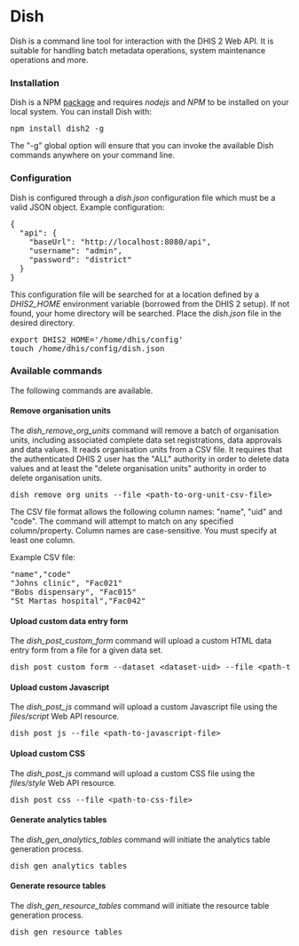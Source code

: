 # Dish

Dish is a command line tool for interaction with the DHIS 2 Web API. It is suitable for handling batch metadata operations, system maintenance operations and more.

### Installation

Dish is a NPM [package](https://www.npmjs.com/package/dish2) and requires *nodejs* and *NPM* to be installed on your local system. You can install Dish with:

<pre>npm install dish2 -g</pre>

The "-g" global option will ensure that you can invoke the available Dish commands anywhere on your command line.

### Configuration

Dish is configured through a *dish.json* configuration file which must be a valid JSON object. Example configuration:

<pre>
{
  "api": {
    "baseUrl": "http://localhost:8080/api",
    "username": "admin",
    "password": "district"
  }
}
</pre>

This configuration file will be searched for at a location defined by a *DHIS2_HOME* environment variable (borrowed from the DHIS 2 setup). If not found, your home directory will be searched. Place the *dish.json* file in the desired directory.

<pre>
export DHIS2_HOME='/home/dhis/config'
touch /home/dhis/config/dish.json
</pre>

### Available commands

The following commands are available.

#### Remove organisation units

The *dish_remove_org_units* command will remove a batch of organisation units, including associated complete data set registrations, data approvals and data values. It reads organisation units from a CSV file. It requires that the authenticated DHIS 2 user has the "ALL" authority in order to delete data values and at least the "delete organisation units" authority in order to delete organisation units.

<pre>dish_remove_org_units --file &lt;path-to-org-unit-csv-file&gt;</pre>

The CSV file format allows the following column names: "name", "uid" and "code". The command will attempt to match on any specified column/property. Column names are case-sensitive. You must specify at least one column.

Example CSV file:

<pre>
"name","code"
"Johns clinic", "Fac021"
"Bobs dispensary", "Fac015"
"St Martas hospital","Fac042"
</pre>

#### Upload custom data entry form

The *dish_post_custom_form* command will upload a custom HTML data entry form from a file for a given data set.

<pre>dish_post_custom_form --dataset &lt;dataset-uid&gt; --file &lt;path-to-custom-form-file&gt;</pre>

#### Upload custom Javascript

The *dish_post_js* command will upload a custom Javascript file using the *files/script* Web API resource.

<pre>dish_post_js --file &lt;path-to-javascript-file&gt;</pre>

#### Upload custom CSS

The *dish_post_js* command will upload a custom CSS file using the *files/style* Web API resource.

<pre>dish_post_css --file &lt;path-to-css-file&gt;</pre>

#### Generate analytics tables

The *dish_gen_analytics_tables* command will initiate the analytics table generation process.

<pre>dish_gen_analytics_tables</pre>

#### Generate resource tables

The *dish_gen_resource_tables* command will initiate the resource table generation process.

<pre>dish_gen_resource_tables</pre>
